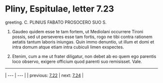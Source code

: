 # Pliny, Espitulae, letter 7.23

greeting. C. PLINIUS FABATO PROSOCERO SUO S.



1. Gaudeo quidem esse te tam fortem, ut Mediolani occurrere Tironi possis, sed ut perseveres esse tam fortis, rogo ne tibi contra rationem aetatis tantum laboris iniungas. Quin immo denuntio, ut illum et domi et intra domum atque etiam intra cubiculi limen exspectes.



2. Etenim, cum a me ut frater diligatur, non debet ab eo quem ego parentis loco observo, exigere officium quod parenti suo remisisset. Vale.



---

| --- | --- |
| previous: [7.22](../7.22/) | next: [7.24](../7.24/) |
